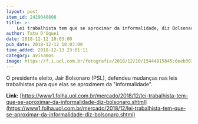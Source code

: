 ```yaml
---
layout: post
item_id: 2419048808
title: >-
    Lei trabalhista tem que se aproximar da informalidade, diz Bolsonaro
author: Tatu D'Oquei
date: 2018-12-12 18:03:00
pub_date: 2018-12-12 18:03:00
time_added: 2018-12-13 23:01:11
category: avisamos
image: https://f.i.uol.com.br/fotografia/2018/12/10/15444815845c0eeb30358da_1544481584_3x2_rt.jpg
---
```


O presidente eleito, Jair Bolsonaro (PSL), defendeu mudanças nas leis trabalhistas para que elas se aproximem da "informalidade".

**Link:** [https://www1.folha.uol.com.br/mercado/2018/12/lei-trabalhista-tem-que-se-aproximar-da-informalidade-diz-bolsonaro.shtml](https://www1.folha.uol.com.br/mercado/2018/12/lei-trabalhista-tem-que-se-aproximar-da-informalidade-diz-bolsonaro.shtml)

